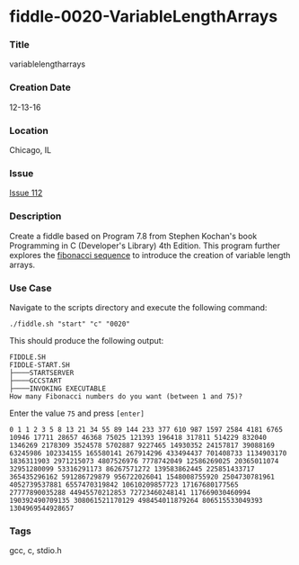 fiddle-0020-VariableLengthArrays
======

### Title

variablelengtharrays


### Creation Date

12-13-16


### Location

Chicago, IL


### Issue

[Issue 112](https://github.com/bradyhouse/house/issues/112)


### Description

Create a fiddle based on Program 7.8 from Stephen Kochan's book Programming in C (Developer's Library) 4th Edition. This program further explores the [fibonacci sequence](https://en.wikipedia.org/wiki/Fibonacci_number) to introduce the creation of variable length arrays.


### Use Case

Navigate to the scripts directory and execute the following command:

    ./fiddle.sh "start" "c" "0020"
    
This should produce the following output:

    FIDDLE.SH
    FIDDLE-START.SH
    ├────STARTSERVER
    ├────GCCSTART
    ├────INVOKING EXECUTABLE
    How many Fibonacci numbers do you want (between 1 and 75)? 

Enter the value `75` and press `[enter]`

    0 1 1 2 3 5 8 13 21 34 55 89 144 233 377 610 987 1597 2584 4181 6765 10946 17711 28657 46368 75025 121393 196418 317811 514229 832040 1346269 2178309 3524578 5702887 9227465 14930352 24157817 39088169 63245986 102334155 165580141 267914296 433494437 701408733 1134903170 1836311903 2971215073 4807526976 7778742049 12586269025 20365011074 32951280099 53316291173 86267571272 139583862445 225851433717 365435296162 591286729879 956722026041 1548008755920 2504730781961 4052739537881 6557470319842 10610209857723 17167680177565 27777890035288 44945570212853 72723460248141 117669030460994 190392490709135 308061521170129 498454011879264 806515533049393 1304969544928657


### Tags

gcc, c, stdio.h
